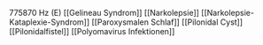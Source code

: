 775870 Hz (E)
[[Gelineau Syndrom]]
[[Narkolepsie]]
[[Narkolepsie-Kataplexie-Syndrom]]
[[Paroxysmalen Schlaf]]
[[Pilonidal Cyst]]
[[Pilonidalfistel]]
[[Polyomavirus Infektionen]]